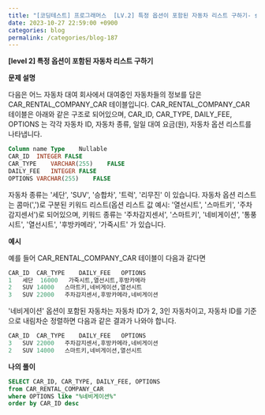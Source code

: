 ```yaml
---
title: "[코딩테스트] 프로그래머스  [LV.2] 특정 옵션이 포함된 자동차 리스트 구하기- sql"
date: 2023-10-27 22:59:00 +0900
categories: blog
permalink: /categories/blog-187
---
```



**[level 2] 특정 옵션이 포함된 자동차 리스트 구하기**



**문제 설명**

다음은 어느 자동차 대여 회사에서 대여중인 자동차들의 정보를 담은 CAR_RENTAL_COMPANY_CAR 테이블입니다. CAR_RENTAL_COMPANY_CAR 테이블은 아래와 같은 구조로 되어있으며, CAR_ID, CAR_TYPE, DAILY_FEE, OPTIONS 는 각각 자동차 ID, 자동차 종류, 일일 대여 요금(원), 자동차 옵션 리스트를 나타냅니다.

```sql
Column name	Type	Nullable
CAR_ID	INTEGER	FALSE
CAR_TYPE	VARCHAR(255)	FALSE
DAILY_FEE	INTEGER	FALSE
OPTIONS	VARCHAR(255)	FALSE
```

자동차 종류는 '세단', 'SUV', '승합차', '트럭', '리무진' 이 있습니다. 자동차 옵션 리스트는 콤마(',')로 구분된 키워드 리스트(옵션 리스트 값 예시: '열선시트', '스마트키', '주차감지센서')로 되어있으며, 키워드 종류는 '주차감지센서', '스마트키', '네비게이션', '통풍시트', '열선시트', '후방카메라', '가죽시트' 가 있습니다.



**예시**

예를 들어 CAR_RENTAL_COMPANY_CAR 테이블이 다음과 같다면

```sql
CAR_ID	CAR_TYPE	DAILY_FEE	OPTIONS
1	세단	16000	가죽시트,열선시트,후방카메라
2	SUV	14000	스마트키,네비게이션,열선시트
3	SUV	22000	주차감지센서,후방카메라,네비게이션
```

'네비게이션' 옵션이 포함된 자동차는 자동차 ID가 2, 3인 자동차이고, 자동차 ID를 기준으로 내림차순 정렬하면 다음과 같은 결과가 나와야 합니다.


```sql
CAR_ID	CAR_TYPE	DAILY_FEE	OPTIONS
3	SUV	22000	주차감지센서,후방카메라,네비게이션
2	SUV	14000	스마트키,네비게이션,열선시트
```



**나의 풀이**

```sql
SELECT CAR_ID, CAR_TYPE, DAILY_FEE, OPTIONS
from CAR_RENTAL_COMPANY_CAR 
where OPTIONS like "%네비게이션%"
order by CAR_ID desc
```


